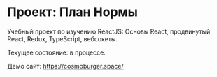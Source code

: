 # Проект: План Нормы

Учебный проект по изучению ReactJS:
Основы React, продвинутый React, Redux, TypeScript,
вебсокеты.

Текущее состояние: в процессе.


Демо сайт: https://cosmoburger.space/
